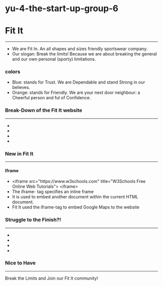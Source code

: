 # yu-4-the-start-up-group-6
<!DOCTYPE html>
<html>
<body>

<h1>Fit It</h1>
<hr>
<ul>
<li>We are Fit In. An all shapes and sizes friendly sportswear company.</li>

<li>Our slogan: Break the limits! Because we are about breaking the general and our own personal (sporty) limitations.</li>
</ul>

<h3>colors</h3>
<ul>
<li>Blue: stands for Trust. We are Dependable and stand Strong in our believes.</li>

<li>Orange: stands for Friendly. We are your next door neighbour: a Cheerful person and ful of Confidence.</li>
</ul>

<h3>Break-Down of the Fit It website</h3>
<hr>
<ul>
<li></li>
<li></li>
<li></li>
<li></li>
</ul>

<h3>New in Fit It</h3>
<hr>
<h4>Iframe</h4>

<ul>
<li>&lt;iframe src="https://www.w3schools.com" title="W3Schools Free Online Web Tutorials"&gt;
&lt;iframe&gt;</li>
<li>The iframe- tag specifies an inline frame</li>
<li>It is used to embed another document within the current HTML document.</li>
<li>Fit It used the iframe-tag to embed Google Maps to the website</li>
</ul>

<h3>Struggle to the Finish?!</h3>
<hr>
<ul>
<li></li>
<li></li>
<li></li>
<li></li>
</ul>

<h3>Nice to Have</h3>
<hr>
<p>Break the Limits and Join our Fit It community!</p>
</body>
</html>